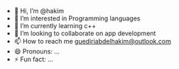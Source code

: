 - 👋 Hi, I’m @hakim
- 👀 I’m interested in Programming languages 
- 🌱 I’m currently learning c++
- 💞️ I’m looking to collaborate on app development 
- 📫 How to reach me guediriabdelhakim@outlook.com 
- 😄 Pronouns: ...
- ⚡ Fun fact: ...

<!---
hakgue/hakgue is a ✨ special ✨ repository because its `README.md` (this file) appears on your GitHub profile.
You can click the Preview link to take a look at your changes.
--->
